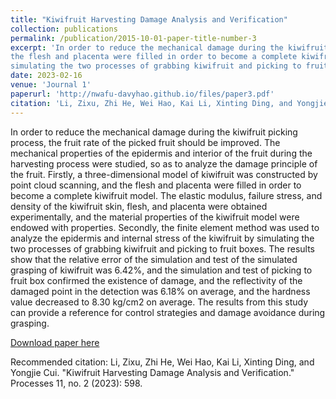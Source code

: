 ```yaml
---
title: "Kiwifruit Harvesting Damage Analysis and Verification"
collection: publications
permalink: /publication/2015-10-01-paper-title-number-3
excerpt: 'In order to reduce the mechanical damage during the kiwifruit picking process, the fruit rate of the picked fruit should be improved. The mechanical properties of the epidermis and interior of the fruit during the harvesting process were studied, so as to analyze the damage principle of the fruit. Firstly, a three-dimensional model of kiwifruit was constructed by point cloud scanning, and
the flesh and placenta were filled in order to become a complete kiwifruit model. The elastic modulus, failure stress, and density of the kiwifruit skin, flesh, and placenta were obtained experimentally, and the material properties of the kiwifruit model were endowed with properties. Secondly, the finite element method was used to analyze the epidermis and internal stress of the kiwifruit by
simulating the two processes of grabbing kiwifruit and picking to fruit boxes. The results show that the relative error of the simulation and test of the simulated grasping of kiwifruit was 6.42%, and the simulation and test of picking to fruit box confirmed the existence of damage, and the reflectivity of the damaged point in the detection was 6.18% on average, and the hardness value decreased to 8.30 kg/cm2 on average. The results from this study can provide a reference for control strategies and damage avoidance during grasping.'
date: 2023-02-16
venue: 'Journal 1'
paperurl: 'http://nwafu-davyhao.github.io/files/paper3.pdf'
citation: 'Li, Zixu, Zhi He, Wei Hao, Kai Li, Xinting Ding, and Yongjie Cui. "Kiwifruit Harvesting Damage Analysis and Verification." Processes 11, no. 2 (2023): 598.'
---
```

In order to reduce the mechanical damage during the kiwifruit picking process, the fruit rate of the picked fruit should be improved. The mechanical properties of the epidermis and interior of the fruit during the harvesting process were studied, so as to analyze the damage principle of the fruit. Firstly, a three-dimensional model of kiwifruit was constructed by point cloud scanning, and
the flesh and placenta were filled in order to become a complete kiwifruit model. The elastic modulus, failure stress, and density of the kiwifruit skin, flesh, and placenta were obtained experimentally, and the material properties of the kiwifruit model were endowed with properties. Secondly, the finite element method was used to analyze the epidermis and internal stress of the kiwifruit by
simulating the two processes of grabbing kiwifruit and picking to fruit boxes. The results show that the relative error of the simulation and test of the simulated grasping of kiwifruit was 6.42%, and the simulation and test of picking to fruit box confirmed the existence of damage, and the reflectivity of the damaged point in the detection was 6.18% on average, and the hardness value decreased to 8.30 kg/cm2 on average. The results from this study can provide a reference for control strategies and damage avoidance during grasping.

[Download paper here](http://nwafu-davyhao.github.io/files/paper3.pdf)

Recommended citation: Li, Zixu, Zhi He, Wei Hao, Kai Li, Xinting Ding, and Yongjie Cui. "Kiwifruit Harvesting Damage Analysis and Verification." Processes 11, no. 2 (2023): 598.